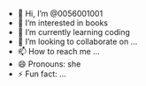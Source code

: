 - 👋 Hi, I’m @0056001001
- 👀 I’m interested in books
- 🌱 I’m currently learning coding
- 💞️ I’m looking to collaborate on ...
- 📫 How to reach me ...
- 😄 Pronouns: she
- ⚡ Fun fact: ...

<!---
0056001001/0056001001 is a ✨ special ✨ repository because its `README.md` (this file) appears on your GitHub profile.
You can click the Preview link to take a look at your changes.
--->
